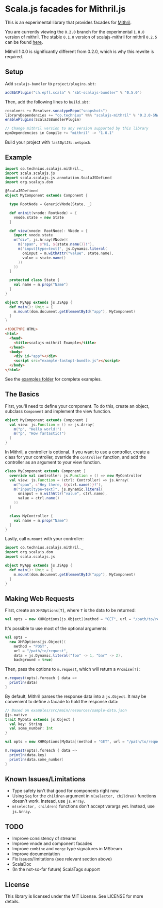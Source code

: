 # Scala.js facades for Mithril.js

This is an experimental library that provides facades for [Mithril](https://lhorie.github.io/mithril/index.html).

You are currently viewing the `0.2.0` branch for the experimental `1.0.0` version
of mithril. The stable `0.1.0` version of scalajs-mithril for mithril `0.2.5`
can be found [here](/tree/v0.1.0).

Mithril 1.0.0 is significantly different from 0.2.0, which is why this rewrite
is required.

## Setup
Add `scalajs-bundler` to `project/plugins.sbt`:
```scala
addSbtPlugin("ch.epfl.scala" % "sbt-scalajs-bundler" % "0.5.0")
```

Then, add the following lines to `build.sbt`:
```scala
resolvers += Resolver.sonatypeRepo("snapshots")
libraryDependencies += "co.technius" %%% "scalajs-mithril" % "0.2.0-SNAPSHOT"
enablePlugins(ScalaJSBundlerPlugin)

// Change mithril version to any version supported by this library
npmDependencies in Compile += "mithril" -> "1.0.1"
```

Build your project with `fastOptJS::webpack`.

## Example

```scala
import co.technius.scalajs.mithril._
import scala.scalajs.js
import scala.scalajs.js.annotation.ScalaJSDefined
import org.scalajs.dom

@ScalaJSDefined
object MyComponent extends Component {

  type RootNode = GenericVNode[State, _]

  def oninit(vnode: RootNode) = {
    vnode.state = new State
  }

  def view(vnode: RootNode): VNode = {
    import vnode.state
    m("div", js.Array[VNode](
      m("span", s"Hi, ${state.name()}!"),
      m("input[type=text]", js.Dynamic.literal(
        oninput = m.withAttr("value", state.name),
        value = state.name()
      ))
    ))
  }

  protected class State {
    val name = m.prop("Name")
  }
}

object MyApp extends js.JSApp {
  def main(): Unit = {
    m.mount(dom.document.getElementById("app"), MyComponent)
  }
}
```

```html
<!DOCTYPE HTML>
<html>
  <head>
    <title>scalajs-mithril Example</title>
  </head>
  <body>
    <div id="app"></div>
    <script src="example-fastopt-bundle.js"></script>
  </body>
</html>
```

See the [examples folder](https://github.com/Technius/scalajs-mithril/tree/master/examples/src/main/scala)
for complete examples.

## The Basics

First, you'll need to define your component. To do this, create an object,
subclass `Component` and implement the view function.

```scala
object MyComponent extends Component {
  val view: js.Function = () => js.Array(
    m("p", "Hello world!")
    m("p", "How fantastic!")
  )
}
```

In Mithril, a controller is optional. If you want to use a controller, create a
class for your controller, override the `controller` function, and add the
controller as an argument to your view function.

```scala
class MyComponent extends Component {
  override val controller: js.Function = () => new MyController
  val view: js.Function = (ctrl: Controller) => js.Array(
    m("span", s"Hey there, ${ctrl.name()}!"),
    m("input[type=text]", js.Dynamic.literal(
      oninput = m.withAttr("value", ctrl.name),
      value = ctrl.name()
    ))
  )

  class MyController {
    val name = m.prop("Name")
  }
}
```

Lastly, call `m.mount` with your controller:

```scala
import co.technius.scalajs.mithril._
import org.scalajs.dom
import scala.scalajs.js

object MyApp extends js.JSApp {
  def main(): Unit = {
    m.mount(dom.document.getElementById("app"), MyComponent)
  }
}
```

## Making Web Requests

First, create an `XHROptions[T]`, where `T` is the data to be returned:

```scala
val opts = new XHROptions[js.Object](method = "GET", url = "/path/to/request")
```

It's possible to use most of the optional arguments:
```scala
val opts =
  new XHROptions[js.Object](
    method = "POST",
    url = "/path/to/request",
    data = js.Dynamic.literal("foo" -> 1, "bar" -> 2),
    background = true)
```

Then, pass the options to `m.request`, which will return a `Promise[T]`:
```scala
m.request(opts).foreach { data =>
  println(data)
}
```

By default, Mithril parses the response data into a `js.Object`. It may be
convenient to define a facade to hold the response data:

```scala
// Based on examples/src/main/resources/sample-data.json
@js.native
trait MyData extends js.Object {
  val key: String
  val some_number: Int
}

val opts = new XHROptions[MyData](method = "GET", url = "/path/to/request")

m.request(opts).foreach { data =>
  println(data.key)
  println(data.some_number)
}
```

## Known Issues/Limitations

* Type safety isn't that good for components right now.
* Using `Seq` for the `children` argument in `m(selector, children)` functions doesn't work. Instead, use `js.Array`.
* `m(selector, children)` functions don't accept varargs yet. Instead, use `js.Array`.

## TODO

* Improve consistency of streams
* Improve vnode and component facades
* Improve `combine` and `merge` type signatures in MStream
* Improve documentation
* Fix issues/limitations (see relevant section above)
* ScalaDoc
* (In the not-so-far future) ScalaTags support

## License
This library is licensed under the MIT License. See LICENSE for more details.

